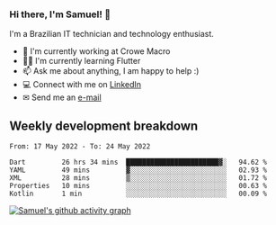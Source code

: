 ### Hi there, I'm Samuel! 👋

I'm a Brazilian IT technician and technology enthusiast.

- 🏢 I'm currently working at Crowe Macro
- 👨‍💻 I'm currently learning Flutter
- 📫 Ask me about anything, I am happy to help :)
- 💻 Connect with me on [LinkedIn](https://www.linkedin.com/in/samuel-s-marques/)
- ✉ Send me an [e-mail](mailto:samuel.s.marques@protonmail.com)

## Weekly development breakdown
<!--START_SECTION:waka-->

```text
From: 17 May 2022 - To: 24 May 2022

Dart         26 hrs 34 mins  ███████████████████████▓░   94.62 %
YAML         49 mins         ▓░░░░░░░░░░░░░░░░░░░░░░░░   02.93 %
XML          28 mins         ▒░░░░░░░░░░░░░░░░░░░░░░░░   01.72 %
Properties   10 mins         ░░░░░░░░░░░░░░░░░░░░░░░░░   00.63 %
Kotlin       1 min           ░░░░░░░░░░░░░░░░░░░░░░░░░   00.09 %
```

<!--END_SECTION:waka-->

[![Samuel's github activity graph](https://activity-graph.herokuapp.com/graph?username=samuel-s-marques&theme=react-dark)](https://github.com/samuel-s-marques)

